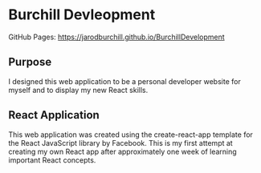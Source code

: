 # Burchill Devleopment
GitHub Pages: https://jarodburchill.github.io/BurchillDevelopment
## Purpose
I designed this web application to be a personal developer website for myself and to display my new React skills. 
## React Application
This web application was created using the create-react-app template for the React JavaScript library by Facebook. This is my first attempt at creating my own React app after approximately one week of learning important React concepts.
